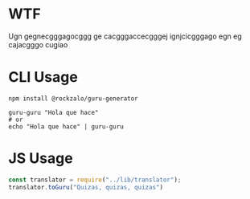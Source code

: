 # WTF 
Ugn gegnecgggagocggg ge cacgggaccecgggej ignjcicgggago egn eg cajacgggo cugiao

# CLI Usage

```shell
npm install @rockzalo/guru-generator
```

```shell
guru-guru "Hola que hace"
# or
echo "Hola que hace" | guru-guru
```

# JS Usage

```javascript
const translator = require("../lib/translator");
translator.toGuru("Quizas, quizas, quizas")
```